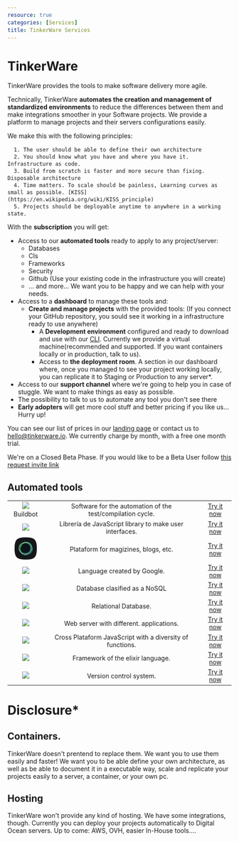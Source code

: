 ```yaml
---
resource: true
categories: [Services]
title: TinkerWare Services
---
```

# TinkerWare

TinkerWare provides the tools to make software delivery more agile.

Technically, TinkerWare **automates the creation and management of standardized environments**
to reduce the differences between them and make integrations smoother in
your Software projects. We provide a platform to manage projects and their
servers configurations easily.

We make this with the following principles:

```
  1. The user should be able to define their own architecture
  2. You should know what you have and where you have it. Infrastructure as code.
  3. Build from scratch is faster and more secure than fixing. Disposable architecture
  4. Time matters. To scale should be painless, Learning curves as small as possible. [KISS](https://en.wikipedia.org/wiki/KISS_principle)
  5. Projects should be deployable anytime to anywhere in a working state.
```

With the **subscription** you will get:

  - Access to our **automated tools** ready to apply to any project/server:
    - Databases
    - CIs
    - Frameworks
    - Security
    - Github (Use your existing code in the infrastructure you will create)
    - ... and more...
      We want you to be happy and we can help with your needs.
  - Access to a **dashboard** to manage these tools and:
    - **Create and manage projects** with the provided tools: (If you connect your GitHub repository, you sould see it working in a infrastructure ready to use anywhere)
      - A **Development environment** configured and ready to download and use with our [CLI](https://asciinema.org/a/b02jff2p4eoxy4oqnj2wo6qnt). Currently we provide a virtual machine(recommended and supported. If you want containers locally or in production, talk to us).
      - Access to **the deployment room**. A section in our dashboard where, once you managed to see your project working locally, you can replicate it to Staging or Production to any server*.
  - Access to our **support channel** where we're going to help you in case of stuggle. We want to make things as easy as possible.
  - The possibility to talk to us to automate any tool you don't see there
  - **Early adopters** will get more cool stuff and better pricing if you like us... Hurry up!

You can see our list of prices in our [landing page](tinkerware.io) or contact us to hello@tinkerware.io. We currently charge by month, with a free one month trial.

We're on a Closed Beta Phase. If you would like to be a Beta User follow [this request invite link](https://docs.google.com/forms/d/e/1FAIpQLSchhpeugqAFifxxsq65LvLKYSG3oBmUT7V0v_eNM6c3toKcFA/viewform)

## Automated tools

|         |      |  |
|:-----------:|:--------------------------------------------------------------:|:---------:|
|<img src="https://danir.us/media/pictures/2013/Jul/26/buildbot-nut.png" width="75">Buildbot|   Software for the automation of the test/compilation cycle.   | [Try it now](https://goo.gl/forms/kulkyoOH9ky2rJbJ3) |
|<img src="http://coenraets.org/present/react/img/react.png" width="50">|     Librería de JavaScript library to make user interfaces.     | [Try it now](https://goo.gl/forms/kulkyoOH9ky2rJbJ3) |
|<img src="https://raw.githubusercontent.com/docker-library/docs/c5b6d94dc8f0557925ab37ca43141c0efc5cc363/ghost/logo.png" width="50">|          Plataform for magizines, blogs, etc.          | [Try it now](https://goo.gl/forms/kulkyoOH9ky2rJbJ3) |
|<img src="https://appmeup.co/assets/go-lg-437922578e98d945608b86883efaf9f8.png" width="75">|           Language created by Google.          | [Try it now](https://goo.gl/forms/kulkyoOH9ky2rJbJ3) |
|<img src="https://upload.wikimedia.org/wikipedia/en/thumb/4/45/MongoDB-Logo.svg/1280px-MongoDB-Logo.svg.png" width="100">|              Database clasified as a NoSQL              |[Try it now](https://goo.gl/forms/kulkyoOH9ky2rJbJ3) |
|<img src="https://upload.wikimedia.org/wikipedia/en/thumb/6/62/MySQL.svg/640px-MySQL.svg.png" width="75">|              Relational Database.               | [Try it now](https://goo.gl/forms/kulkyoOH9ky2rJbJ3) |
|<img src="https://upload.wikimedia.org/wikipedia/commons/thumb/c/c5/Nginx_logo.svg/2000px-Nginx_logo.svg.png " width="50">       |                 Web server with different. applications.                 | [Try it now](https://goo.gl/forms/kulkyoOH9ky2rJbJ3) |
|<img src="https://dab1nmslvvntp.cloudfront.net/wp-content/uploads/2015/07/1436439824nodejs-logo.png" width="100">| Cross Plataform JavaScript with a diversity of functions. | [Try it now](https://goo.gl/forms/kulkyoOH9ky2rJbJ3) |
|<img src="http://claudiordgz.github.io/Phoenix2D/assets/images/phoenix_logo_cropped_640.png" width="50">|          Framework of the elixir language.         | [Try it now](https://goo.gl/forms/kulkyoOH9ky2rJbJ3) |
|<img src="http://radaxservices.com/images/plasticScm%20logo.png" width="100">|                 Version control system.         | [Try it now](https://goo.gl/forms/kulkyoOH9ky2rJbJ3) |


# Disclosure*

## Containers.

TinkerWare doesn't prentend to replace them. We want you to use them easily and faster!
We want you to be able define your own architecture, as well as
be able to document it in a executable way, scale and replicate your projects easily to a server,
a container, or your own pc.

## Hosting

TinkerWare won't provide any kind of hosting.
We have some integrations, though. Currently you can deploy your projects automatically to
Digital Ocean servers. Up to come: AWS, OVH, easier In-House tools....
